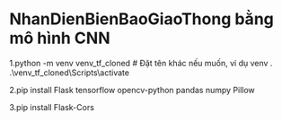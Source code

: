 ﻿# NhanDienBienBaoGiaoThong bằng mô hình CNN
1.python -m venv venv_tf_cloned # Đặt tên khác nếu muốn, ví dụ venv . .\venv_tf_cloned\Scripts\activate

2.pip install Flask tensorflow opencv-python pandas numpy Pillow

3.pip install Flask-Cors
